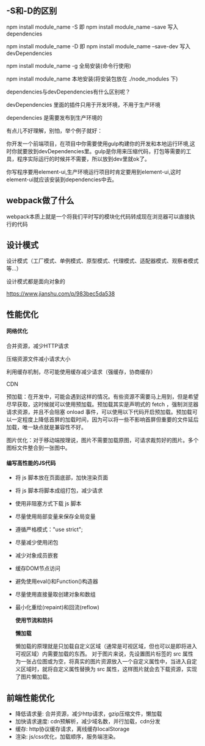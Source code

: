 ## -S和-D的区别

npm install module_name -S    即    npm install module_name –save    写入dependencies

npm install module_name -D    即    npm install module_name –save-dev 写入devDependencies

npm install module_name -g 全局安装(命令行使用)

npm install module_name 本地安装(将安装包放在 ./node_modules 下)

 

dependencies与devDependencies有什么区别呢？

devDependencies 里面的插件只用于开发环境，不用于生产环境

dependencies 是需要发布到生产环境的

有点儿不好理解，别怕，举个例子就好：

你开发一个前端项目，在项目中你需要使用gulp构建你的开发和本地运行环境,这时你就要放到devDependencies里。gulp是你用来压缩代码，打包等需要的工具，程序实际运行的时候并不需要，所以放到dev里就ok了。

你写程序要用element-ui,生产环境运行项目时肯定要用到element-ui,这时element-ui就应该安装到dependencies中去。



## webpack做了什么

webpack本质上就是一个将我们平时写的模块化代码转成现在浏览器可以直接执行的代码



## 设计模式

设计模式（工厂模式、单例模式、原型模式、代理模式、适配器模式、观察者模式等...）

设计模式都是面向对象的

https://www.jianshu.com/p/983bec5da538



## 性能优化

#### 网络优化

合并资源，减少HTTP请求

压缩资源文件减小请求大小

利用缓存机制，尽可能使用缓存减少请求（强缓存，协商缓存）

CDN

预加载：在开发中，可能会遇到这样的情况。有些资源不需要马上用到，但是希望尽早获取，这时候就可以使用预加载。预加载其实是声明式的 fetch ，强制浏览器请求资源，并且不会阻塞 onload 事件，可以使用以下代码开启预加载。预加载可以一定程度上降低首屏的加载时间，因为可以将一些不影响首屏但重要的文件延后加载，唯一缺点就是兼容性不好。

图片优化：对于移动端按理说，图片不需要加载原图，可请求裁剪好的图片。多个图标文件整合到一张图中。

#### 编写高性能的JS代码

- 将 js 脚本放在页面底部，加快渲染页面
- 将 js 脚本将脚本成组打包，减少请求
- 使用非阻塞方式下载 js 脚本
- 尽量使用局部变量来保存全局变量
- 遵循严格模式："use strict";
- 尽量减少使用闭包
- 减少对象成员嵌套
- 缓存DOM节点访问
- 避免使用eval()和Function()构造器
- 尽量使用直接量取创建对象和数组
- 最小化重绘(repaint)和回流(reflow)

  **使用节流和防抖**

   **懒加载**

  懒加载的原理就是只加载自定义区域（通常是可视区域，但也可以是即将进入可视区域）内需要加载的东西。 对于图片来说，先设置图片标签的 src 属性为一张占位图或为空，将真实的图片资源放入一个自定义属性中，当进入自定义区域时，就将自定义属性替换为 src 属性，这样图片就会去下载资源，实现了图片懒加载。



## 前端性能优化

- 降低请求量: 合并资源，减少http请求，gzip压缩文件，懒加载 
- 加快请求速度: cdn预解析，减少域名数，并行加载，cdn分发 
- 缓存: http协议缓存请求，离线缓存localStorage 
- 渲染: js/css优化，加载顺序，服务端渲染。

